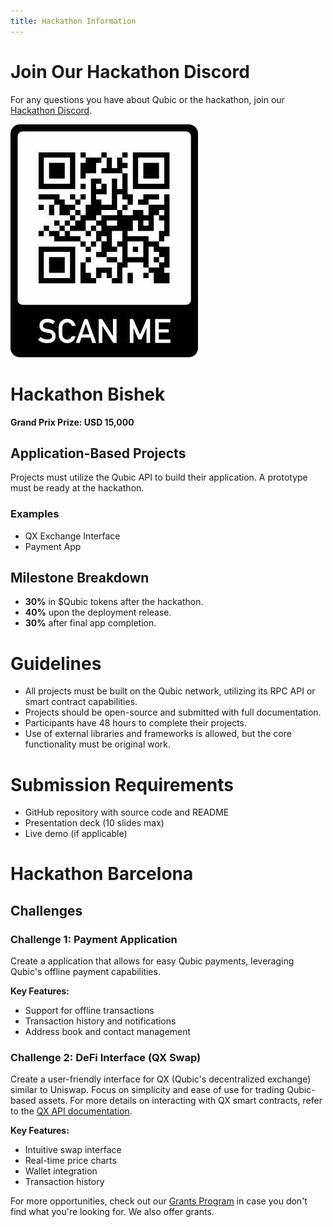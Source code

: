 ```yaml
---
title: Hackathon Information
---
```


# Join Our Hackathon Discord

For any questions you have about Qubic or the hackathon, join our [Hackathon Discord](https://discord.gg/jTJdzCUv).

![Hackathon Discord](../../static/img/frame-hackathon.jpg "Hackathon Discord")

# Hackathon Bishek

**Grand Prix Prize: USD 15,000**

## Application-Based Projects

Projects must utilize the Qubic API to build their application. A prototype must be ready at the hackathon.

### Examples
- QX Exchange Interface
- Payment App

## Milestone Breakdown
- **30%** in $Qubic tokens after the hackathon.
- **40%** upon the deployment release.
- **30%** after final app completion.

# Guidelines

- All projects must be built on the Qubic network, utilizing its RPC API or smart contract capabilities.
- Projects should be open-source and submitted with full documentation.
- Participants have 48 hours to complete their projects.
- Use of external libraries and frameworks is allowed, but the core functionality must be original work.

# Submission Requirements

- GitHub repository with source code and README
- Presentation deck (10 slides max)
- Live demo (if applicable)

# Hackathon Barcelona

## Challenges

### Challenge 1: Payment Application
Create a application that allows for easy Qubic payments, leveraging Qubic's offline payment capabilities.

**Key Features:**
- Support for offline transactions
- Transaction history and notifications
- Address book and contact management

### Challenge 2: DeFi Interface (QX Swap)
Create a user-friendly interface for QX (Qubic's decentralized exchange) similar to Uniswap. Focus on simplicity and ease of use for trading Qubic-based assets. For more details on interacting with QX smart contracts, refer to the [QX API documentation](https://docs.qubic.org/api/rpc#interact-with-qx-smart-contracts-using-the-api).

**Key Features:**
- Intuitive swap interface
- Real-time price charts
- Wallet integration
- Transaction history

For more opportunities, check out our [Grants Program](developers/grants.md) in case you don't find what you're looking for. We also offer grants.

